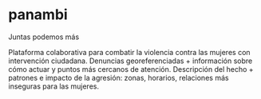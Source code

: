 panambi
=======

Juntas podemos más

Plataforma colaborativa para combatir la violencia contra las mujeres con intervención ciudadana. Denuncias georeferenciadas + información sobre cómo actuar y puntos más cercanos de atención. Descripción del hecho + patrones e impacto de la agresión: zonas, horarios, relaciones más inseguras para las mujeres.


